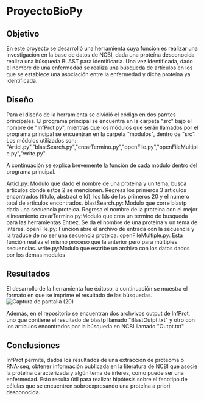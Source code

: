 # ProyectoBioPy

## Objetivo

En este proyecto se desarrolló una herramienta cuya función es realizar una investigación en la base de datos de NCBI, dada una proteína desconocida realiza una búsqueda BLAST para identificarla. Una vez identificada, dado el nombre de una enfermedad se realiza una búsqueda de artículos en los que se establece una asociación entre la enfermedad y dicha proteína ya identificada. 

## Diseño

Para el diseño de la herramienta se dividió el código en dos parrtes principales. El programa principal se encuentra en la carpeta "src" bajo el nombre de "InfProt.py", mientras que los módulos que serán llamados por el programa principal se encuentran en la carpeta "modulos", dentro de "src". Los módulos utilizados son: "Articl.py","blastSearch.py","crearTermino.py","openFile.py","openFileMultiple.py","write.py".

A continuación se explica brevemente la función de cada módulo dentro del programa principal.

Articl.py: Modulo que dado el nombre de una proteina y un tema, busca articulos donde estos 2 se mencionen. Regresa los primeros 3 articulos encontrados (titulo, abstract e Id), los Ids de los primeros 20 y el numero total de articulos encontrados.
blastSearch.py: Modulo que corre blastp dada una secuencia proteica. Regresa el nombre de la proteina con el mejor alineamiento
crearTermino.py:Modulo que crea un termino de busqueda para las herramientas Entrez. Se da el nombre de una proteina y un tema de interes.
openFile.py: Función abre el archivo de entrada con la secuencia y la traduce de no ser una secuencia proteica.
openFileMultiple.py: Esta función realiza el mismo proceso que la anterior pero para múltiples secuencias. 
write.py:Modulo que escribe un archivo con los datos dados por los demas modulos

## Resultados 

El desarrollo de la herramienta fue éxitoso, a continuación se muestra el formato en que se imprime el resultado de las búsquedas. 
![Captura de pantalla (20)](https://user-images.githubusercontent.com/100377560/206542304-b8fbd92d-dda1-439b-9b2b-1487fdeaee36.png)

Además, en el repositorio se encuentran dos archvivos output de InfProt, uno que contiene el resultado de blastp llamado "BlastOutpt.txt" y otro con los artículos encontrados por la búsqueda en NCBI llamado "Outpt.txt"

## Conclusiones 

InfProt permite, dados los resultados de una extracción de proteoma o RNA-seq, obtener información publicada en la literatura de NCBI que asocie la proteína caracterizada y algún tema de interes, como puede ser una enfermedad. Esto resulta útil para realizar hipótesis sobre el fenotipo de células que se encuentren sobreexpresando una proteína a priori desconocida.  



